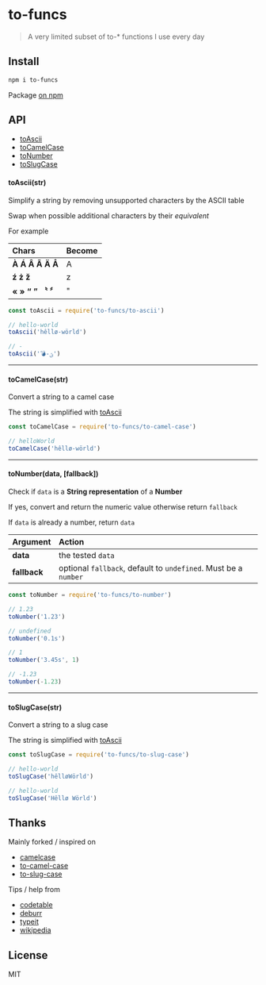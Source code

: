 # to-funcs

> A very limited subset of to-* functions I use every day

## Install

```bash
npm i to-funcs
```

Package [on npm](https://www.npmjs.com/package/to-funcs)

## API

* [toAscii](#toasciistr)
* [toCamelCase](#tocamelcasestr)
* [toNumber](#tonumberdata-fallback)
* [toSlugCase](#toslugcasestr)

#### toAscii(str)

Simplify a string by removing unsupported characters by the ASCII table

Swap when possible additional characters by their *equivalent*

For example

| Chars | Become |
| :------ | :------- |
| **À Á Â Ã Ä Å** | A |
| **ź ż ž** | z |
| **« » “ ” 〝 〞** | " |


```js
const toAscii = require('to-funcs/to-ascii')

// hello-world
toAscii('hêllø‐wörld')

// -
toAscii('💣-ؿ')
```

---

#### toCamelCase(str)

Convert a string to a camel case

The string is simplified with [toAscii](#toasciistr)

```js
const toCamelCase = require('to-funcs/to-camel-case')

// helloWorld
toCamelCase('hêllø‐wörld')
```

---

#### toNumber(data, [fallback])

Check if `data` is a **String representation** of a **Number**

If yes, convert and return the numeric value otherwise return `fallback`

If `data` is already a number, return `data`

| Argument | Action |
| :------ | :------- |
| **data** | the tested `data` |
| **fallback** | optional `fallback`, default to `undefined`. Must be a `number` |

```js
const toNumber = require('to-funcs/to-number')

// 1.23
toNumber('1.23')

// undefined
toNumber('0.1s')

// 1
toNumber('3.45s', 1)

// -1.23
toNumber(-1.23)
```

---

#### toSlugCase(str)

Convert a string to a slug case

The string is simplified with [toAscii](#toasciistr)

```js
const toSlugCase = require('to-funcs/to-slug-case')

// hello-world
toSlugCase('hêlløWörld')

// hello-world
toSlugCase('Hêllø Wörld')
```

## Thanks

Mainly forked / inspired on
- [camelcase](https://github.com/sindresorhus/camelcase)
- [to-camel-case](https://github.com/ianstormtaylor/to-camel-case)
- [to-slug-case](https://github.com/ianstormtaylor/to-slug-case)

Tips / help from
- [codetable](http://www.codetable.net/decimal/197)
- [deburr](https://github.com/smikhalevski/deburr/blob/master/src/deburr.json)
- [typeit](http://swedish.typeit.org)
- [wikipedia](https://en.wikipedia.org/wiki/Latin_Extended-A)

## License

MIT
